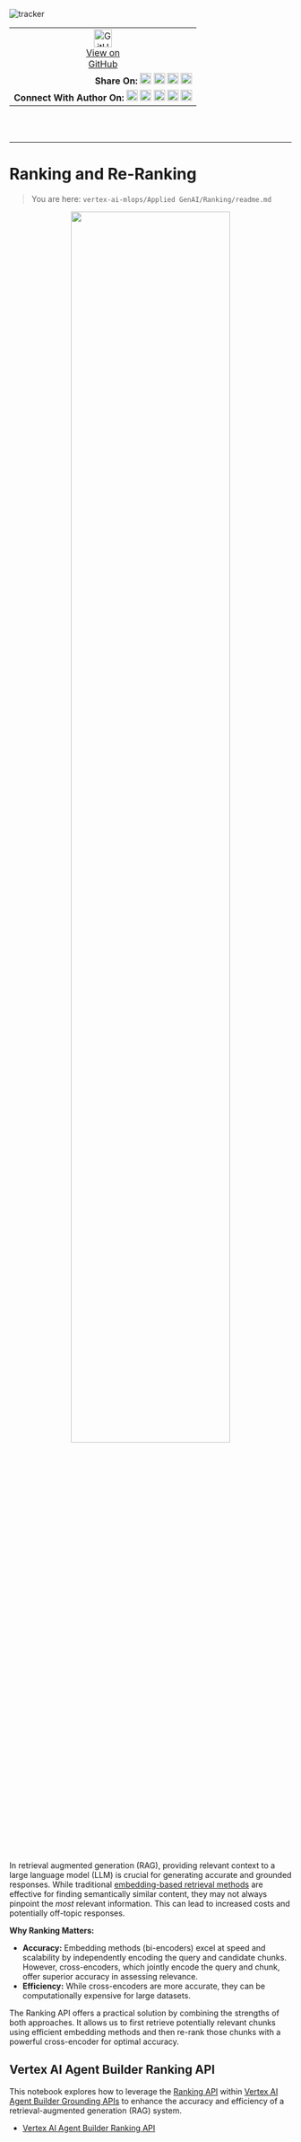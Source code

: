 ![tracker](https://us-central1-vertex-ai-mlops-369716.cloudfunctions.net/pixel-tracking?path=statmike%2Fvertex-ai-mlops%2FApplied+GenAI%2FRanking&file=readme.md)
<!--- header table --->
<table>
<tr>     
  <td style="text-align: center">
    <a href="https://github.com/statmike/vertex-ai-mlops/blob/main/Applied%20GenAI/Ranking/readme.md">
      <img width="32px" src="https://www.svgrepo.com/download/217753/github.svg" alt="GitHub logo">
      <br>View on<br>GitHub
    </a>
  </td>
</tr>
<tr>
  <td style="text-align: right">
    <b>Share On: </b> 
    <a href="https://www.linkedin.com/sharing/share-offsite/?url=https%3A//github.com/statmike/vertex-ai-mlops/blob/main/Applied%20GenAI/Ranking/readme.md"><img src="https://upload.wikimedia.org/wikipedia/commons/8/81/LinkedIn_icon.svg" alt="Linkedin Logo" width="20px"></a> 
    <a href="https://reddit.com/submit?url=https%3A//github.com/statmike/vertex-ai-mlops/blob/main/Applied%20GenAI/Ranking/readme.md"><img src="https://redditinc.com/hubfs/Reddit%20Inc/Brand/Reddit_Logo.png" alt="Reddit Logo" width="20px"></a> 
    <a href="https://bsky.app/intent/compose?text=https%3A//github.com/statmike/vertex-ai-mlops/blob/main/Applied%20GenAI/Ranking/readme.md"><img src="https://upload.wikimedia.org/wikipedia/commons/7/7a/Bluesky_Logo.svg" alt="BlueSky Logo" width="20px"></a> 
    <a href="https://twitter.com/intent/tweet?url=https%3A//github.com/statmike/vertex-ai-mlops/blob/main/Applied%20GenAI/Ranking/readme.md"><img src="https://upload.wikimedia.org/wikipedia/commons/5/5a/X_icon_2.svg" alt="X (Twitter) Logo" width="20px"></a> 
  </td>
</tr>
<tr>
  <td style="text-align: right">
    <b>Connect With Author On: </b> 
    <a href="https://www.linkedin.com/in/statmike"><img src="https://upload.wikimedia.org/wikipedia/commons/8/81/LinkedIn_icon.svg" alt="Linkedin Logo" width="20px"></a>
    <a href="https://www.github.com/statmike"><img src="https://www.svgrepo.com/download/217753/github.svg" alt="GitHub Logo" width="20px"></a> 
    <a href="https://www.youtube.com/@statmike-channel"><img src="https://upload.wikimedia.org/wikipedia/commons/f/fd/YouTube_full-color_icon_%282024%29.svg" alt="YouTube Logo" width="20px"></a>
    <a href="https://bsky.app/profile/statmike.bsky.social"><img src="https://upload.wikimedia.org/wikipedia/commons/7/7a/Bluesky_Logo.svg" alt="BlueSky Logo" width="20px"></a> 
    <a href="https://x.com/statmike"><img src="https://upload.wikimedia.org/wikipedia/commons/5/5a/X_icon_2.svg" alt="X (Twitter) Logo" width="20px"></a>
  </td>
</tr>
</table><br/><br/>

---
# Ranking and Re-Ranking
> You are here: `vertex-ai-mlops/Applied GenAI/Ranking/readme.md`

<p align="center"><center>
    <img src="../resources/images/created/applied-genai/overview-build-rank.png" width="75%">
</center></p>

In retrieval augmented generation (RAG), providing relevant context to a large language model (LLM) is crucial for generating accurate and grounded responses. While traditional [embedding-based retrieval methods](../Retrieval/readme.md) are effective for finding semantically similar content, they may not always pinpoint the *most* relevant information. This can lead to increased costs and potentially off-topic responses.

**Why Ranking Matters:**

* **Accuracy:** Embedding methods (bi-encoders) excel at speed and scalability by independently encoding the query and candidate chunks. However, cross-encoders, which jointly encode the query and chunk, offer superior accuracy in assessing relevance.
* **Efficiency:** While cross-encoders are more accurate, they can be computationally expensive for large datasets.

The Ranking API offers a practical solution by combining the strengths of both approaches. It allows us to first retrieve potentially relevant chunks using efficient embedding methods and then re-rank those chunks with a powerful cross-encoder for optimal accuracy.

## Vertex AI Agent Builder Ranking API

This notebook explores how to leverage the [Ranking API](https://cloud.google.com/generative-ai-app-builder/docs/ranking) within [Vertex AI Agent Builder Grounding APIs](https://cloud.google.com/generative-ai-app-builder/docs/builder-apis) to enhance the accuracy and efficiency of a retrieval-augmented generation (RAG) system.
- [Vertex AI Agent Builder Ranking API](./Vertex%20AI%20Agent%20Builder%20Ranking%20API.ipynb)
